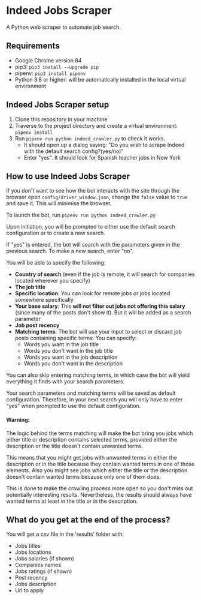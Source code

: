 # Indeed Jobs Scraper
A Python web scraper to automate job search. 

## Requirements
- Google Chrome version 84
- pip3: `pip3 install --upgrade pip`
- pipenv: `pip3 install pipenv`
- Python 3.8 or higher: will be automatically installed in the local virtual environment

## Indeed Jobs Scraper setup
1. Clone this repository in your machine
2. Traverse to the project directory and create a virtual environment:
`pipenv install`
3. Run `pipenv run python indeed_crawler.py` to check it works.
    - It should open up a dialog saying: "Do you wish to scrape Indeed with the default search config?(yes/no)"
    - Enter "yes". It should look for Spanish teacher jobs in New York

## How to use Indeed Jobs Scraper

If you don't want to see how the bot interacts with the site through the browser open `config/driver_window.json`, change the `false` value to `true` and save it. This will minimise the browser.

To launch the bot, run `pipenv run python indeed_crawler.py`

Upon initiation, you will be prompted to either use the default search configuration or to create a new search.

If "yes" is entered, the bot will search with the parameters given in the previous search. To make a new search, enter "no".

You will be able to specify the following:

- **Country of search** (even if the job is remote, it will search for companies located wherever you specify)
- **The job title**
- **Specific location**: You can look for remote jobs or jobs located somewhere specifically
- **Your base salary**: This **will not filter out jobs not offering this salary** (since many of the posts don't show it). But it will be added as a search parameter
- **Job post recency**
- **Matching terms**: The bot will use your input to select or discard job posts containing specific terms. You can specify:
    - Words you want in the job title
    - Words you don't want in the job title
    - Words you want in the job description
    - Words you don't want in the description

You can also skip entering matching terms, in which case the bot will yield everything it finds with your search parameters.

Your search parameters and matching terms will be saved as default configuration. Therefore, in your next search you will only have to enter "yes" when prompted to use the default configuration.

#### Warning:

The logic behind the terms matching will make the bot bring you jobs which either title or description contains selected terms, provided either the description or the title doesn't contain unwanted terms.

This means that you might get jobs with unwanted terms in either the description or in the title because they contain wanted terms in one of those elements. Also you might see jobs which either the title or the description doesn't contain wanted terms because only one of them does.

This is done to make the crawling process more open so you don't miss out potentially interesting results. Nevertheless, the results should always have wanted terms at least in the title or in the description.

## What do you get at the end of the process?

You will get a csv file in the 'results' folder with:
- Jobs titles
- Jobs locations
- Jobs salaries (if shown)
- Companies names
- Jobs ratings (if shown)
- Post recency
- Jobs description
- Url to apply
